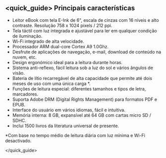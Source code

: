 ## <quick_guide> Principais características

- Leitor eBook com tela E-Ink de 6", escala de cinzas com 16 níveis e alto contraste. Resolução 758 x 1024 pixels / 212 ppi.
- Tela táctil com luz integrada e ajustável para ler em qualquer condição de iluminação.
- Wi-Fi integrado de alta velocidade.
- Processador ARM dual-core Cortex A9 1.0Ghz.
- Desfrute de aplicações de navegação, e-mail, download de conteúdo na nuvem, etc.
- Design ergonómico ideal para a leitura durante horas.
- Sistema anti-reflexo, fácil leitura sob a luz do sol e vários ângulos de visão.
- Bateria de lítio recarregável de alta capacidade que permite até dois meses de uso com uma única carga *.
- Funções de leitura especial: diferentes tamanhos e tipos de letra, marcadores.
- Suporta Adobe DRM (Digital Rights Management) para formatos PDF e EPUB.
- Interface do usuário em vários idiomas, fácil e intuitiva.
- Memória interna: 8 GB, expansível até 64 GB com cartas micro SD / SDHC.
- Inclui 1500 livros da literatura universal de presente.

*Com base no tempo médio de leitura diária com luz mínima e Wi-Fi desactivado.

</quick_guide>
